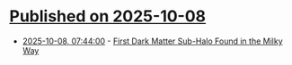 # [Published on 2025-10-08](index.md)

* [2025-10-08, 07:44:00](https://soylentnews.org/article.pl?sid=25/10/05/2326245&from=rss) - [First Dark Matter Sub-Halo Found in the Milky Way](https://soylentnews.org/article.pl?sid=25/10/05/2326245&from=rss)

